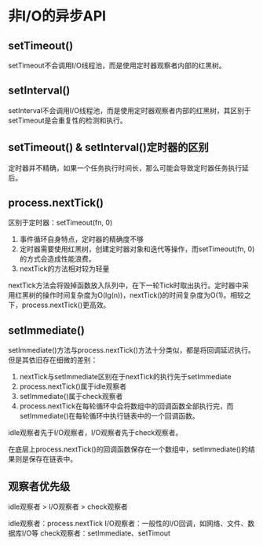 # 非I/O的异步API

## setTimeout()

setTimeout不会调用I/O线程池，而是使用定时器观察者内部的红黑树。

## setInterval()

setInterval不会调用I/O线程池，而是使用定时器观察者内部的红黑树，其区别于setTimeout是会重复性的检测和执行。

## setTimeout() & setInterval()定时器的区别

定时器并不精确，如果一个任务执行时间长，那么可能会导致定时器任务执行延后。

## process.nextTick()

区别于定时器：setTimeout(fn, 0)
1. 事件循环自身特点，定时器的精确度不够
2. 定时器需要使用红黑树，创建定时器对象和迭代等操作，而setTimeout(fn, 0)的方式会造成性能浪费。
3. nextTick的方法相对较为轻量

nextTick方法会将毁掉函数放入队列中，在下一轮Tick时取出执行。定时器中采用红黑树的操作时间复杂度为O(lg(n))，nextTick()的时间复杂度为O(1)。相较之下，process.nextTick()更高效。

## setImmediate()

setImmediate()方法与process.nextTick()方法十分类似，都是将回调延迟执行。但是其依旧存在细微的差别：
1. nextTick与setImmediate区别在于nextTick的执行先于setImmediate
2. process.nextTick()属于idle观察者
3. setImmediate()属于check观察者
4. process.nextTick在每轮循环中会将数组中的回调函数全部执行完，而setImmediate()在每轮循环中执行链表中的一个回调函数。

idle观察者先于I/O观察者，I/O观察者先于check观察者。

在底层上process.nextTick()的回调函数保存在一个数组中，setImmediate()的结果则是保存在链表中。


## 观察者优先级

idle观察者 > I/O观察者 > check观察者

idle观察者：process.nextTick
I/O观察者：一般性的I/O回调，如网络、文件、数据库I/O等
check观察者：setImmediate、setTimout


